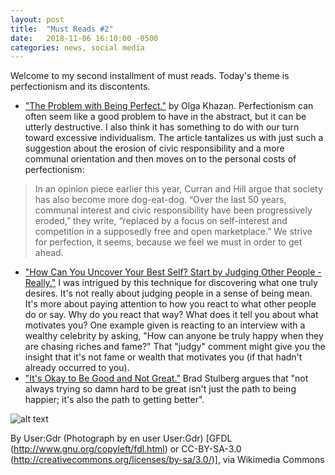 ```yaml
---
layout: post
title:  "Must Reads #2"
date:   2018-11-06 16:10:00 -0500
categories: news, social media
---
```

Welcome to my second installment of must reads.  Today's theme is perfectionism and its discontents.
 
* ["The Problem with Being Perfect."](https://www.theatlantic.com/health/archive/2018/11/how-perfectionism-can-be-destructive/574837/) by Olga Khazan.  Perfectionism can often seem like a good problem to have in the abstract, but it can be utterly destructive.  I also think it has something to do with our turn toward excessive individualism.  The article tantalizes us with just such a suggestion about the erosion of civic responsibility and a more communal orientation and then moves on to the personal costs of perfectionism:

>In an opinion piece earlier this year, Curran and Hill argue that society has also become more dog-eat-dog. “Over the last 50 years, communal interest and civic responsibility have been progressively eroded,” they write, “replaced by a focus on self-interest and competition in a supposedly free and open marketplace.” We strive for perfection, it seems, because we feel we must in order to get ahead.

* ["How Can You Uncover Your Best Self? Start by Judging Other People - Really."](https://ideas.ted.com/how-can-you-uncover-your-best-self-start-by-judging-other-people-really/) I was intrigued by this technique for discovering what one truly desires.  It's not really about judging people in a sense of being mean. It's more about paying attention to how you react to what other people do or say.  Why do you react that way?  What does it tell you about what motivates you?  One example given is reacting to an interview with a wealthy celebrity by asking, "How can anyone be truly happy when they are chasing riches and fame?"  That "judgy" comment might give you the insight that it's not fame or wealth that motivates you (if that hadn't already occurred to you).
* ["It's Okay to Be Good and Not Great."](https://www.outsideonline.com/2348226/case-being-good-enough)  Brad Stulberg argues that "not always trying so damn hard to be great isn't just the path to being happier; it's also the path to getting better".


![alt text](https://commons.wikimedia.org/wiki/File:Snowdon_from_Llyn_Llydaw.jpg) 

By User:Gdr (Photograph by en user User:Gdr) [GFDL (http://www.gnu.org/copyleft/fdl.html) or CC-BY-SA-3.0 (http://creativecommons.org/licenses/by-sa/3.0/)], via Wikimedia Commons

